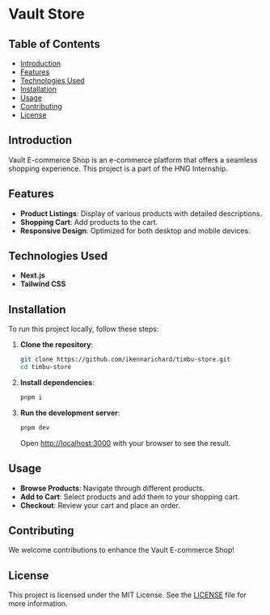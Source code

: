 # Vault Store

## Table of Contents

- [Introduction](#introduction)
- [Features](#features)
- [Technologies Used](#technologies-used)
- [Installation](#installation)
- [Usage](#usage)
- [Contributing](#contributing)
- [License](#license)

## Introduction

Vault E-commerce Shop is an e-commerce platform that offers a seamless shopping experience. This project is a part of the HNG Internship.

## Features

- **Product Listings**: Display of various products with detailed descriptions.
- **Shopping Cart**: Add products to the cart.
- **Responsive Design**: Optimized for both desktop and mobile devices.

## Technologies Used

- **Next.js**
- **Tailwind CSS**

## Installation

To run this project locally, follow these steps:

1. **Clone the repository**:

   ```sh
   git clone https://github.com/ikennarichard/timbu-store.git
   cd timbu-store
   ```

2. **Install dependencies**:

   ```sh
   pnpm i
   ```

3. **Run the development server**:
   ```sh
   pnpm dev
   ```
   Open [http://localhost:3000](http://localhost:3000) with your browser to see the result.

## Usage

- **Browse Products**: Navigate through different products.
- **Add to Cart**: Select products and add them to your shopping cart.
- **Checkout**: Review your cart and place an order.

## Contributing

We welcome contributions to enhance the Vault E-commerce Shop!

## License

This project is licensed under the MIT License. See the [LICENSE](./LICENSE) file for more information.
